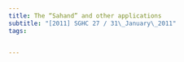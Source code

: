```yaml
---
title: The “Sahand” and other applications 
subtitle: "[2011] SGHC 27 / 31\_January\_2011"
tags:


---
```


